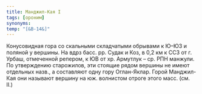```yaml
---
title: Манджил-Кая I
tags: [ороним]
synonyms:
temp: "[&В-14&]"
---
```


Конусовидная гора со скальными складчатыми обрывами к Ю–ЮЗ и поляной у вершины.
На вдрз басс. рр. Судак и Коз, в 0,2 км к ССЗ от г. Урбаш, отмеченной репером, к
ЮВ от хр. Армутлук – ср. РПН манжули. По утверждению старожилов, эти стоящие
рядом вершины не имеют отдельных назв., а составляют одну гору Оглан-Яклар.
Горой Манджил-Кая они называют вершину на юж. волнистом отроге этого масс. (см.
II.)
